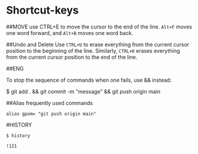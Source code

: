 # Shortcut-keys

##MOVE
use CTRL+E to move the cursor to the end of the line. `Alt+F` moves one word forward, and `Alt+B` moves one word back.

##Undo and Delete
Use `CTRL+U` to erase everything from the current cursor position to the beginning of the line. Similarly, `CTRL+K` erases everything from the current cursor position to the end of the line.


##ENG

To stop the sequence of commands when one fails, use && instead:

$ git add . && git commit -m "message" && git push origin main

##Alias frequently used commands

`alias gpom= "git push origin main"`

#HISTORY

`$ history`

`!121`
